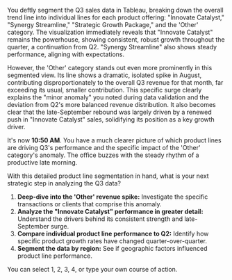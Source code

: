 

You deftly segment the Q3 sales data in Tableau, breaking down the overall trend line into individual lines for each product offering: "Innovate Catalyst," "Synergy Streamline," "Strategic Growth Package," and the 'Other' category. The visualization immediately reveals that "Innovate Catalyst" remains the powerhouse, showing consistent, robust growth throughout the quarter, a continuation from Q2. "Synergy Streamline" also shows steady performance, aligning with expectations.

However, the 'Other' category stands out even more prominently in this segmented view. Its line shows a dramatic, isolated spike in August, contributing disproportionately to the overall Q3 revenue for that month, far exceeding its usual, smaller contribution. This specific surge clearly explains the "minor anomaly" you noted during data validation and the deviation from Q2's more balanced revenue distribution. It also becomes clear that the late-September rebound was largely driven by a renewed push in "Innovate Catalyst" sales, solidifying its position as a key growth driver.

It's now **10:50 AM**. You have a much clearer picture of which product lines are driving Q3's performance and the specific impact of the 'Other' category's anomaly. The office buzzes with the steady rhythm of a productive late morning.

With this detailed product line segmentation in hand, what is your next strategic step in analyzing the Q3 data?

1.  **Deep-dive into the 'Other' revenue spike:** Investigate the specific transactions or clients that comprise this anomaly.
2.  **Analyze the "Innovate Catalyst" performance in greater detail:** Understand the drivers behind its consistent strength and late-September surge.
3.  **Compare individual product line performance to Q2:** Identify how specific product growth rates have changed quarter-over-quarter.
4.  **Segment the data by region:** See if geographic factors influenced product line performance.

You can select 1, 2, 3, 4, or type your own course of action.